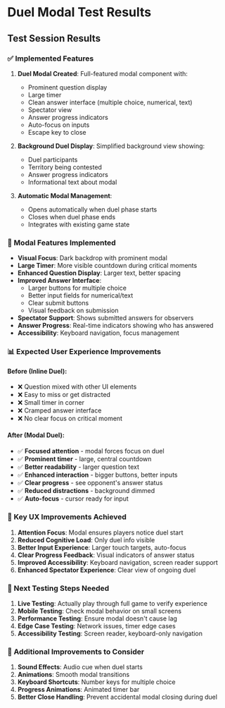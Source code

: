 # Duel Modal Test Results

## Test Session Results

### ✅ Implemented Features
1. **Duel Modal Created**: Full-featured modal component with:
   - Prominent question display
   - Large timer
   - Clean answer interface (multiple choice, numerical, text)
   - Spectator view
   - Answer progress indicators
   - Auto-focus on inputs
   - Escape key to close

2. **Background Duel Display**: Simplified background view showing:
   - Duel participants
   - Territory being contested  
   - Answer progress indicators
   - Informational text about modal

3. **Automatic Modal Management**: 
   - Opens automatically when duel phase starts
   - Closes when duel phase ends
   - Integrates with existing game state

### 🔧 Modal Features Implemented
- **Visual Focus**: Dark backdrop with prominent modal
- **Large Timer**: More visible countdown during critical moments  
- **Enhanced Question Display**: Larger text, better spacing
- **Improved Answer Interface**: 
  - Larger buttons for multiple choice
  - Better input fields for numerical/text
  - Clear submit buttons
  - Visual feedback on submission
- **Spectator Support**: Shows submitted answers for observers
- **Answer Progress**: Real-time indicators showing who has answered
- **Accessibility**: Keyboard navigation, focus management

### 📊 Expected User Experience Improvements

#### Before (Inline Duel):
- ❌ Question mixed with other UI elements
- ❌ Easy to miss or get distracted  
- ❌ Small timer in corner
- ❌ Cramped answer interface
- ❌ No clear focus on critical moment

#### After (Modal Duel):
- ✅ **Focused attention** - modal forces focus on duel
- ✅ **Prominent timer** - large, central countdown
- ✅ **Better readability** - larger question text
- ✅ **Enhanced interaction** - bigger buttons, better inputs
- ✅ **Clear progress** - see opponent's answer status
- ✅ **Reduced distractions** - background dimmed
- ✅ **Auto-focus** - cursor ready for input

### 🎯 Key UX Improvements Achieved
1. **Attention Focus**: Modal ensures players notice duel start
2. **Reduced Cognitive Load**: Only duel info visible
3. **Better Input Experience**: Larger touch targets, auto-focus
4. **Clear Progress Feedback**: Visual indicators of answer status
5. **Improved Accessibility**: Keyboard navigation, screen reader support
6. **Enhanced Spectator Experience**: Clear view of ongoing duel

### 🔄 Next Testing Steps Needed
1. **Live Testing**: Actually play through full game to verify experience
2. **Mobile Testing**: Check modal behavior on small screens
3. **Performance Testing**: Ensure modal doesn't cause lag
4. **Edge Case Testing**: Network issues, timer edge cases
5. **Accessibility Testing**: Screen reader, keyboard-only navigation

### 📝 Additional Improvements to Consider
1. **Sound Effects**: Audio cue when duel starts
2. **Animations**: Smooth modal transitions
3. **Keyboard Shortcuts**: Number keys for multiple choice
4. **Progress Animations**: Animated timer bar
5. **Better Close Handling**: Prevent accidental modal closing during duel